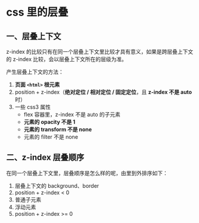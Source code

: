# css 里的层叠

## 一、层叠上下文
z-index 的比较只有在同一个层叠上下文里比较才具有意义，如果是跨层叠上下文的 z-index 比较，会以层叠上下文所在的层级为准。

产生层叠上下文的方法：

1. **页面 `<html>` 根元素** 
2. position + z-index（**绝对定位 / 相对定位 / 固定定位**，且 **z-index 不是 auto** 时） 
3. 一些 css3 属性
   + flex 容器里，z-index 不是 auto 的子元素
   + **元素的 opacity 不是 1**
   + **元素的 transform 不是 none**
   + 元素的 filter 不是 none

## 二、z-index 层叠顺序

在同一个层叠上下文里，层叠顺序是怎么样的呢，由里到外排序如下：

1. 层叠上下文的 background、border
2. position + z-index < 0
3. 普通子元素
4. 浮动元素
5. position + z-index >= 0